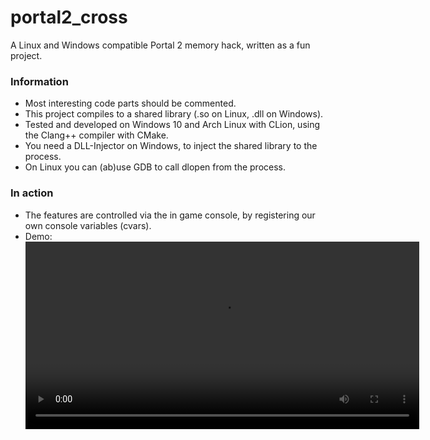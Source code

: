 # portal2_cross

A Linux and Windows compatible Portal 2 memory hack, written as a fun project.

### Information
* Most interesting code parts should be commented.
* This project compiles to a shared library (.so on Linux, .dll on Windows).
* Tested and developed on Windows 10 and Arch Linux with CLion, using the Clang++ compiler with CMake.
* You need a DLL-Injector on Windows, to inject the shared library to the process.
* On Linux you can (ab)use GDB to call dlopen from the process.

### In action
* The features are controlled via the in game console, by registering our own console variables (cvars).
* Demo:
<video width="630" height="300" src="https://github.com/user-attachments/assets/46fdf432-b81b-4d95-8d21-3da131ca1222"></video>
